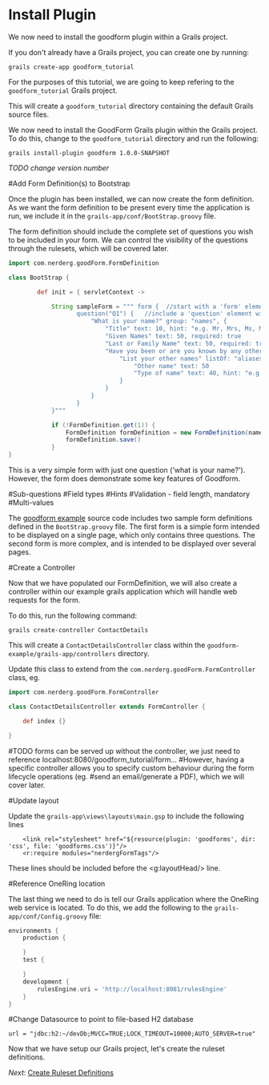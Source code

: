 # Install Plugin

We now need to install the goodform plugin within a Grails project.

If you don't already have a Grails project, you can create one by running:

    grails create-app goodform_tutorial

For the purposes of this tutorial, we are going to keep refering to the `goodform_tutorial` Grails project.

This will create a `goodform_tutorial` directory containing the default Grails source files.

We now need to install the GoodForm Grails plugin within the Grails project.  To do this, change to the `goodform_tutorial` directory and run the following:

    grails install-plugin goodform 1.0.0-SNAPSHOT

_TODO change version number_

#Add Form Definition(s) to Bootstrap

Once the plugin has been installed, we can now create the form definition.  As we want the form definition to be present
every time the application is run, we include it in the `grails-app/conf/BootStrap.groovy` file.

The form definition should include the complete set of questions you wish to be included in your form.  We can control the
visibility of the questions through the rulesets, which will be covered later.

```groovy
import com.nerderg.goodForm.FormDefinition

class BootStrap {

        def init = { servletContext ->

            String sampleForm = """ form {  //start with a 'form' element
                   question("Q1") {   //include a 'question' element with an identifier
                       "What is your name?" group: "names", {
                           "Title" text: 10, hint: "e.g. Mr, Mrs, Ms, Miss, Dr", suggest: "title"
                           "Given Names" text: 50, required: true
                           "Last or Family Name" text: 50, required: true
                           "Have you been or are you known by any other names?" hint: "e.g. maiden name, previous married name, alias, name at birth", {
                               "List your other names" listOf: "aliases", {
                                   "Other name" text: 50
                                   "Type of name" text: 40, hint: "e.g maiden name", suggest: "nameType"
                               }
                           }
                       }
                   }
            }"""

            if (!FormDefinition.get(1)) {
                FormDefinition formDefinition = new FormDefinition(name: 'ContactDetails', formDefinition: sampleForm, formVersion: 1)
                formDefinition.save()
            }
}
```

This is a very simple form with just one question ('what is your name?').  However, the form does demonstrate some key
features of Goodform.

#Sub-questions
#Field types
#Hints
#Validation - field length, mandatory
#Multi-values

The [goodform example]() source code includes two sample form definitions defined in the `BootStrap.groovy` file.  The first
form is a simple form intended to be displayed on a single page, which only contains three questions.  The second form is
more complex, and is intended to be displayed over several pages.

#Create a Controller

Now that we have populated our FormDefinition, we will also create a controller within our example grails application which
will handle web requests for the form.

To do this, run the following command:

    grails create-controller ContactDetails

This will create a `ContactDetailsController` class within the `goodform-example/grails-app/controllers` directory.

Update this class to extend from the `com.nerderg.goodForm.FormController` class, eg.

```groovy
import com.nerderg.goodForm.FormController

class ContactDetailsController extends FormController {

    def index {}

}
```
#TODO forms can be served up without the controller, we just need to reference localhost:8080/goodform_tutorial/form...
#However, having a specific controller allows you to specify custom behaviour during the form lifecycle operations (eg.
#send an email/generate a PDF), which we will cover later.

#Update layout

Update the `grails-app\views\layouts\main.gsp` to include the following lines

```
    <link rel="stylesheet" href="${resource(plugin: 'goodforms', dir: 'css', file: 'goodforms.css')}"/>
    <r:require modules="nerdergFormTags"/>
```

These lines should be included before the <g:layoutHead/> line.



#Reference OneRing location

The last thing we need to do is tell our Grails application where the OneRing web service is located.  To do this, we
add the following to the `grails-app/conf/Config.groovy` file:

```groovy
environments {
    production {

    }
    test {

    }
    development {
        rulesEngine.uri = 'http://localhost:8081/rulesEngine'
    }
}
```

#Change Datasource to point to file-based H2 database

```
url = "jdbc:h2:~/devDb;MVCC=TRUE;LOCK_TIMEOUT=10000;AUTO_SERVER=true"
```


Now that we have setup our Grails project, let's create the ruleset definitions.

_Next_: [Create Ruleset Definitions](##04-CreateRulesetDefinitions.md##)